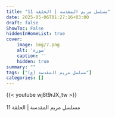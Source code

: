 ```yaml
---
title: "مسلسل مريم المقدسة | الحلقة 11"
date: 2025-05-06T01:27:16+03:00
draft: false
ShowToc: False
hiddenInHomeList: true
cover:
    image: img/7.png
    alt: 'صورة'
    caption: ''
    hidden: true
summary: ""
tags: ["مسلسل مريم المقدسة (ع)"]
categories: []
---
```


{{< youtube wj8t9rJX_tw >}}  
<br>
مسلسل مريم المقدسة | الحلقة 11

